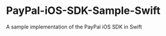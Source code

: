 PayPal-iOS-SDK-Sample-Swift
===========================

A sample implementation of the PayPal iOS SDK in Swift
